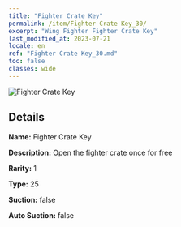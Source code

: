 ```yaml
---
title: "Fighter Crate Key"
permalink: /item/Fighter Crate Key_30/
excerpt: "Wing Fighter Fighter Crate Key"
last_modified_at: 2023-07-21
locale: en
ref: "Fighter Crate Key_30.md"
toc: false
classes: wide
---
```



 ![Fighter Crate Key](/images/item/Fighter_Crate_Key_p.png)



## Details

 **Name:** Fighter Crate Key 

 **Description:** Open the fighter crate once for free

 **Rarity:** 1 

 **Type:** 25 

 **Suction:** false 

 **Auto Suction:** false 


